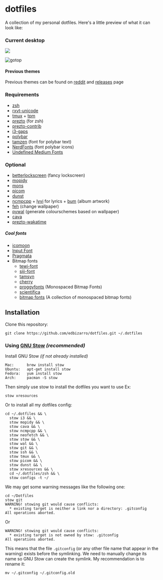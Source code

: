 dotfiles
========

A collection of my personal dotfiles. Here's a little preview of what it can look like:

### Current desktop


![](https://i.imgur.com/VywRKOD.jpg)

![gotop](https://i.imgur.com/qSk2LDQ.jpg)

#### Previous themes

Previous themes can be found on [reddit](https://www.reddit.com/r/unixporn/search?q=author:edbizarro&sort=new&restrict_sr=on&t=all) and [releases](https://github.com/edbizarro/dotfiles/releases) page
### Requirements

* [zsh](http://www.zsh.org)
* [rxvt-unicode](https://wiki.archlinux.org/index.php/rxvt-unicode)
* [tmux](https://github.com/tmux/tmux) + [tpm](https://github.com/tmux-plugins/tpm)
* [prezto](https://github.com/sorin-ionescu/prezto) (for zsh)
* [prezto-contrib](https://github.com/belak/prezto-contrib)
* [i3-gaps](https://github.com/Airblader/i3)
* [polybar](https://github.com/jaagr/polybar)
* [tamzen](https://github.com/sunaku/tamzen-font) (font for polybar text)
* [NerdFonts](https://github.com/ryanoasis/nerd-fonts) (font polybar icons)
* [Undefined Medium Fonts](https://github.com/andirueckel/undefined-medium)

### Optional
* [betterlockscreen](https://github.com/pavanjadhaw/betterlockscreen) (fancy lockscreen)
* [mopidy](https://www.mopidy.com/)
* [mons](https://github.com/Ventto/mons)
* [picom](https://github.com/yshui/picom)
* [dunst](https://github.com/dunst-project/dunst)
* [ncmpcpp](http://rybczak.net/ncmpcpp/) + [lyvi](http://ok100.github.io/lyvi/) for lyrics + [bum](https://github.com/dylanaraps/bum) (album artwork)
* [feh](https://feh.finalrewind.org) (change wallpaper)
* [pywal](https://github.com/dylanaraps/pywal) (generate colourschemes based on wallpaper)
* [cava](https://github.com/karlstav/cava)
* [prezto-wakatime](https://github.com/philihp/wakatime-zprezto)

##### Cool fonts

* [icomoon](https://icomoon.io)
* [Input Font](http://input.fontbureau.com/download/)
* [Pragmata](https://github.com/fabrizioschiavi/pragmatapro)
* Bitmap fonts
   * [tewi-font](https://github.com/lucy/tewi-font)
   * [siji-font](https://github.com/stark/siji)
   * [tamsyn](http://www.fial.com/~scott/tamsyn-font/)
   * [cherry](https://github.com/MarinHoc/cherry-font)
   * [proggyfonts](https://proggyfonts.net/download/) (Monospaced Bitmap Fonts)
   * [scientifica](https://github.com/NerdyPepper/scientifica)
   * [bitmap fonts](https://github.com/Tecate/bitmap-fonts) (A collection of monospaced bitmap fonts)


Installation
------------

Clone this repository:

    git clone https://github.com/edbizarro/dotfiles.git ~/.dotfiles

### Using [GNU Stow](https://www.gnu.org/software/stow/) _(recommended)_
Install GNU Stow _(if not already installed)_

    Mac:      brew install stow
    Ubuntu:   apt-get install stow
    Fedora:   yum install stow
    Arch:     pacman -S stow


Then simply use stow to install the dotfiles you want to use Ex:

    stow xresources

Or to install all my dotfiles config:

    cd ~/.dotfiles && \
      stow i3 && \
      stow mopidy && \
      stow cava && \
      stow ncmpcpp && \
      stow neofetch && \
      stow stow && \
      stow wal && \
      stow git && \
      stow ssh && \
      stow tmux && \
      stow picom && \
      stow dunst && \
      stow xresources && \
      cd ~/.dotfiles/zsh && \
      stow configs -t ~/

We may get some warning messages like the following one:

    cd ~/Dotfiles
    stow git
    WARNING! stowing git would cause conflicts:
      * existing target is neither a link nor a directory: .gitconfig
    All operations aborted.

Or

    WARNING! stowing git would cause conflicts:
      * existing target is not owned by stow: .gitconfig
    All operations aborted.

This means that the file `.gitconfig` (or any other file name that appear in the warning) exists before the symlinking. We need to
manually change its name so GNU Stow can create the symlink. My recommendation is
to rename it:

    mv ~/.gitconfig ~/.gitconfig.old

